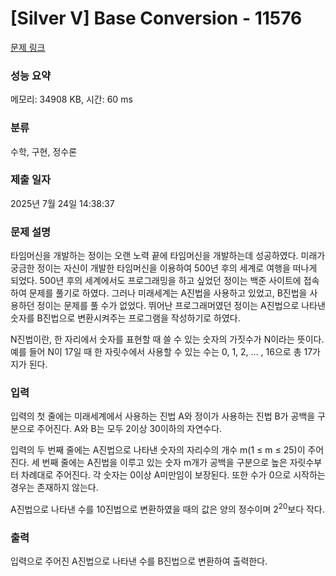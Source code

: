 # [Silver V] Base Conversion - 11576 

[문제 링크](https://www.acmicpc.net/problem/11576) 

### 성능 요약

메모리: 34908 KB, 시간: 60 ms

### 분류

수학, 구현, 정수론

### 제출 일자

2025년 7월 24일 14:38:37

### 문제 설명

<p>타임머신을 개발하는 정이는 오랜 노력 끝에 타임머신을 개발하는데 성공하였다. 미래가 궁금한 정이는 자신이 개발한 타임머신을 이용하여 500년 후의 세계로 여행을 떠나게 되었다. 500년 후의 세계에서도 프로그래밍을 하고 싶었던 정이는 백준 사이트에 접속하여 문제를 풀기로 하였다. 그러나 미래세계는 A진법을 사용하고 있었고, B진법을 사용하던 정이는 문제를 풀 수가 없었다. 뛰어난 프로그래머였던 정이는 A진법으로 나타낸 숫자를 B진법으로 변환시켜주는 프로그램을 작성하기로 하였다. </p>

<p>N진법이란, 한 자리에서 숫자를 표현할 때 쓸 수 있는 숫자의 가짓수가 N이라는 뜻이다. 예를 들어 N이 17일 때 한 자릿수에서 사용할 수 있는 수는 0, 1, 2, ... , 16으로 총 17가지가 된다.</p>

### 입력 

 <p>입력의 첫 줄에는 미래세계에서 사용하는 진법 A와 정이가 사용하는 진법 B가 공백을 구분으로 주어진다. A와 B는 모두 2이상 30이하의 자연수다.</p>

<p>입력의 두 번째 줄에는 A진법으로 나타낸 숫자의 자리수의 개수 m(1 ≤ m ≤ 25)이 주어진다. 세 번째 줄에는 A진법을 이루고 있는 숫자 m개가 공백을 구분으로 높은 자릿수부터 차례대로 주어진다. 각 숫자는 0이상 A미만임이 보장된다. 또한 수가 0으로 시작하는 경우는 존재하지 않는다.</p>

<p>A진법으로 나타낸 수를 10진법으로 변환하였을 때의 값은 양의 정수이며 2<sup>20</sup>보다 작다.</p>

### 출력 

 <p>입력으로 주어진 A진법으로 나타낸 수를 B진법으로 변환하여 출력한다.</p>

